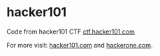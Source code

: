 # hacker101

Code from hacker101 CTF [ctf.hacker101.com](https://ctf.hacker101.com/)

For more visit: [hacker101.com](https://www.hacker101.com/) and [hackerone.com](https://hackerone.com/).
